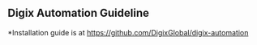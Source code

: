 ## Digix Automation Guideline

*Installation guide is at https://github.com/DigixGlobal/digix-automation